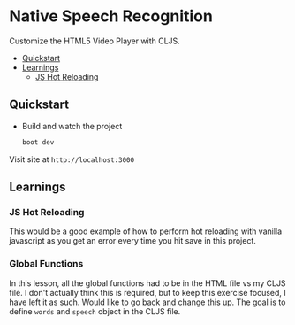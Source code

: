 # Native Speech Recognition

Customize the HTML5 Video Player with CLJS.

- [Quickstart](#quickstart)
- [Learnings](#learnings)
  - [JS Hot Reloading](#js-hot-reloading)

## Quickstart

- Build and watch the project

  ```bash
  boot dev
  ```

Visit site at `http://localhost:3000`

## Learnings

### JS Hot Reloading

This would be a good example of how to perform hot reloading with vanilla javascript as you get an error every time you hit save in this project.

### Global Functions

In this lesson, all the global functions had to be in the HTML file vs my CLJS file. I don't actually think this is required, but to keep this exercise focused, I have left it as such. Would like to go back and change this up. The goal is to define `words` and `speech` object in the CLJS file.
